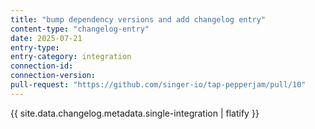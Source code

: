 ```yaml
---
title: "bump dependency versions and add changelog entry"
content-type: "changelog-entry"
date: 2025-07-21
entry-type: 
entry-category: integration
connection-id: 
connection-version: 
pull-request: "https://github.com/singer-io/tap-pepperjam/pull/10"
---
```

{{ site.data.changelog.metadata.single-integration | flatify }}
